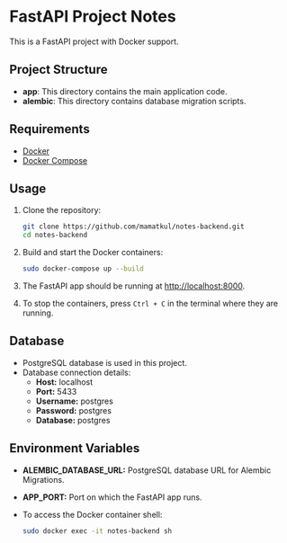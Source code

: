 # FastAPI Project Notes

This is a FastAPI project with Docker support.

## Project Structure

- **app**: This directory contains the main application code.
- **alembic**: This directory contains database migration scripts.

## Requirements

- [Docker](https://docs.docker.com/get-docker/)
- [Docker Compose](https://docs.docker.com/compose/install/)

## Usage

1. Clone the repository:

    ```bash
    git clone https://github.com/mamatkul/notes-backend.git
    cd notes-backend
    ```

2. Build and start the Docker containers:

    ```bash
    sudo docker-compose up --build
    ```

3. The FastAPI app should be running at [http://localhost:8000](http://localhost:8000).

5. To stop the containers, press `Ctrl + C` in the terminal where they are running.

## Database

- PostgreSQL database is used in this project.
- Database connection details:
  - **Host:** localhost
  - **Port:** 5433
  - **Username:** postgres
  - **Password:** postgres
  - **Database:** postgres

## Environment Variables

- **ALEMBIC_DATABASE_URL:** PostgreSQL database URL for Alembic Migrations.
- **APP_PORT:** Port on which the FastAPI app runs.


- To access the Docker container shell:

    ```bash
    sudo docker exec -it notes-backend sh
    ```

